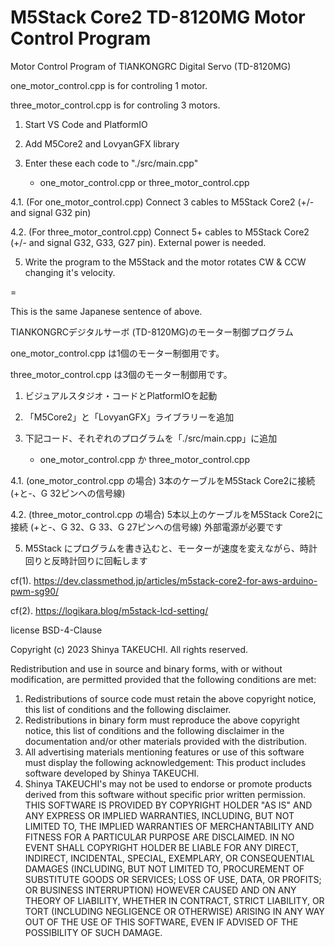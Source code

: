 # M5Stack Core2 TD-8120MG Motor Control Program

Motor Control Program of TIANKONGRC Digital Servo (TD-8120MG)

one_motor_control.cpp is for controling 1 motor.

three_motor_control.cpp is for controling 3 motors.

1. Start VS Code and PlatformIO

2. Add M5Core2 and LovyanGFX library

3. Enter these each code to "./src/main.cpp"
   * one_motor_control.cpp or three_motor_control.cpp

4.1. (For one_motor_control.cpp) Connect 3 cables to M5Stack Core2 (+/- and signal G32 pin)

4.2. (For three_motor_control.cpp) Connect 5+ cables to M5Stack Core2 (+/- and signal G32, G33, G27 pin). External power is needed.

5. Write the program to the M5Stack and the motor rotates CW & CCW changing it's velocity.

=

This is the same Japanese sentence of above.

TIANKONGRCデジタルサーボ (TD-8120MG)のモーター制御プログラム

one_motor_control.cpp は1個のモーター制御用です。

three_motor_control.cpp は3個のモーター制御用です。

1. ビジュアルスタジオ・コードとPlatformIOを起動

2. 「M5Core2」と「LovyanGFX」ライブラリーを追加

3. 下記コード、それぞれのプログラムを「./src/main.cpp」に追加
   * one_motor_control.cpp か three_motor_control.cpp
     
4.1. (one_motor_control.cpp の場合) 3本のケーブルをM5Stack Core2に接続 (+と-、G 32ピンへの信号線)

4.2. (three_motor_control.cpp の場合) 5本以上のケーブルをM5Stack Core2に接続 (+と-、G 32、G 33、G 27ピンへの信号線) 外部電源が必要です

5. M5Stack にプログラムを書き込むと、モーターが速度を変えながら、時計回りと反時計回りに回転します



cf(1). https://dev.classmethod.jp/articles/m5stack-core2-for-aws-arduino-pwm-sg90/

cf(2). https://logikara.blog/m5stack-lcd-setting/

license BSD-4-Clause

Copyright (c) 2023 Shinya TAKEUCHI. All rights reserved.

Redistribution and use in source and binary forms, with or without modification, are permitted provided that the following conditions are met:

1. Redistributions of source code must retain the above copyright notice, this list of conditions and the following disclaimer.
2. Redistributions in binary form must reproduce the above copyright notice, this list of conditions and the following disclaimer in the documentation and/or other materials provided with the distribution.
3. All advertising materials mentioning features or use of this software must display the following acknowledgement:
This product includes software developed by Shinya TAKEUCHI.
4. Shinya TAKEUCHI's may not be used to endorse or promote products derived from this software without specific prior written permission.
THIS SOFTWARE IS PROVIDED BY COPYRIGHT HOLDER "AS IS" AND ANY EXPRESS OR IMPLIED WARRANTIES, INCLUDING, BUT NOT LIMITED TO, THE IMPLIED WARRANTIES OF MERCHANTABILITY AND FITNESS FOR A PARTICULAR PURPOSE ARE DISCLAIMED. IN NO EVENT SHALL COPYRIGHT HOLDER BE LIABLE FOR ANY DIRECT, INDIRECT, INCIDENTAL, SPECIAL, EXEMPLARY, OR CONSEQUENTIAL DAMAGES (INCLUDING, BUT NOT LIMITED TO, PROCUREMENT OF SUBSTITUTE GOODS OR SERVICES; LOSS OF USE, DATA, OR PROFITS; OR BUSINESS INTERRUPTION) HOWEVER CAUSED AND ON ANY THEORY OF LIABILITY, WHETHER IN CONTRACT, STRICT LIABILITY, OR TORT (INCLUDING NEGLIGENCE OR OTHERWISE) ARISING IN ANY WAY OUT OF THE USE OF THIS SOFTWARE, EVEN IF ADVISED OF THE POSSIBILITY OF SUCH DAMAGE.
